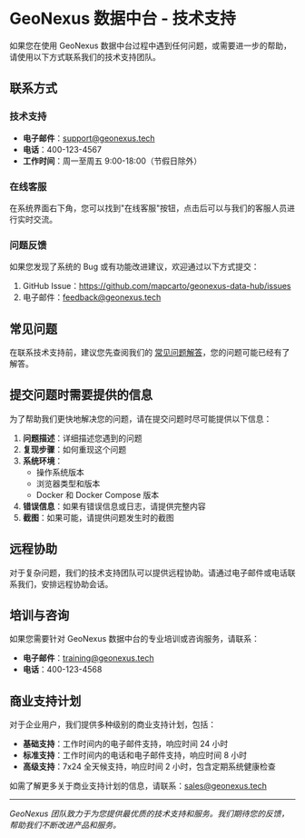 # GeoNexus 数据中台 - 技术支持

如果您在使用 GeoNexus 数据中台过程中遇到任何问题，或需要进一步的帮助，请使用以下方式联系我们的技术支持团队。

## 联系方式

### 技术支持

- **电子邮件**：support@geonexus.tech
- **电话**：400-123-4567
- **工作时间**：周一至周五 9:00-18:00（节假日除外）

### 在线客服

在系统界面右下角，您可以找到"在线客服"按钮，点击后可以与我们的客服人员进行实时交流。

### 问题反馈

如果您发现了系统的 Bug 或有功能改进建议，欢迎通过以下方式提交：

1. GitHub Issue：https://github.com/mapcarto/geonexus-data-hub/issues
2. 电子邮件：feedback@geonexus.tech

## 常见问题

在联系技术支持前，建议您先查阅我们的 [常见问题解答](FAQ.md)，您的问题可能已经有了解答。

## 提交问题时需要提供的信息

为了帮助我们更快地解决您的问题，请在提交问题时尽可能提供以下信息：

1. **问题描述**：详细描述您遇到的问题
2. **复现步骤**：如何重现这个问题
3. **系统环境**：
   - 操作系统版本
   - 浏览器类型和版本
   - Docker 和 Docker Compose 版本
4. **错误信息**：如果有错误信息或日志，请提供完整内容
5. **截图**：如果可能，请提供问题发生时的截图

## 远程协助

对于复杂问题，我们的技术支持团队可以提供远程协助。请通过电子邮件或电话联系我们，安排远程协助会话。

## 培训与咨询

如果您需要针对 GeoNexus 数据中台的专业培训或咨询服务，请联系：

- **电子邮件**：training@geonexus.tech
- **电话**：400-123-4568

## 商业支持计划

对于企业用户，我们提供多种级别的商业支持计划，包括：

- **基础支持**：工作时间内的电子邮件支持，响应时间 24 小时
- **标准支持**：工作时间内的电话和电子邮件支持，响应时间 8 小时
- **高级支持**：7x24 全天候支持，响应时间 2 小时，包含定期系统健康检查

如需了解更多关于商业支持计划的信息，请联系：sales@geonexus.tech

---

*GeoNexus 团队致力于为您提供最优质的技术支持和服务。我们期待您的反馈，帮助我们不断改进产品和服务。*
